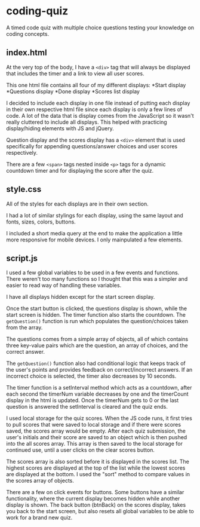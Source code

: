 # coding-quiz
A timed code quiz with multiple choice questions testing your knowledge on coding concepts.


## index.html
At the very top of the body, I have a `<div>` tag that will always be displayed that includes the timer and a link to view all user scores.

This one html file contains all four of my different displays:
*Start display
*Questions display
*Done display
*Scores list display

I decided to include each display in one file instead of putting each display in their own respective html file since each display is only a few lines of code. A lot of the data that is display comes from the JavaScript so it wasn't really cluttered to include all displays. This helped with practicing display/hiding elements with JS and jQuery.

Question display and the scores display has a `<div>` element that is used specifically for appending questions/answer choices and user scores respectively.

There are a few  `<span>` tags nested inside `<p>` tags for a dynamic countdown timer and for displaying the score after the quiz. 


## style.css
All of the styles for each displays are in their own section.

I had a lot of similar stylings for each display, using the same layout and fonts, sizes, colors, buttons.

I included a short media query at the end to make the application a little more responsive for mobile devices. I only mainpulated a few elements.


## script.js
I used a few global variables to be used in a few events and functions. There weren't too many functions so I thought that this was a simpler and easier to read way of handling these variables.

I have all displays hidden except for the start screen display.

Once the start button is clicked, the questions display is shown, while the start screen is hidden. The timer function also starts the countdown. The `getQuestion()` function is run which populates the question/choices taken from the array.

The questions comes from a simple array of objects, all of which contains three key-value pairs which are the question, an array of choices, and the correct answer.

The `getQuestion()` function also had conditional logic that keeps track of the user's points and provides feedback on correct/incorrect answers. If an incorrect choice is selected, the timer also decreases by 10 seconds.

The timer function is a setInterval method which acts as a countdown, after each second the timerNum variable decreases by one and the timerCount display in the html is updated. Once the timerNum gets to 0 or the last question is answered the setInterval is cleared and the quiz ends.

I used local storage for the quiz scores. When the JS code runs, it first tries to pull scores that were saved to local storage and if there were scores saved, the scores array would be empty. After each quiz submission, the user's initials and their score are saved to an object which is then pushed into the all scores array. This array is then saved to the local storage for continued use, until a user clicks on the clear scores button.

The scores array is also sorted before it is displayed in the scores list. The highest scores are displayed at the top of the list while the lowest scores are displayed at the bottom. I used the "sort" method to compare values in the scores array of objects.

There are a few on click events for buttons. Some buttons have a similar functionality, where the current display becomes hidden while another display is shown. The back button (btnBack) on the scores display, takes you back to the start screen, but also resets all global variables to be able to work for a brand new quiz.